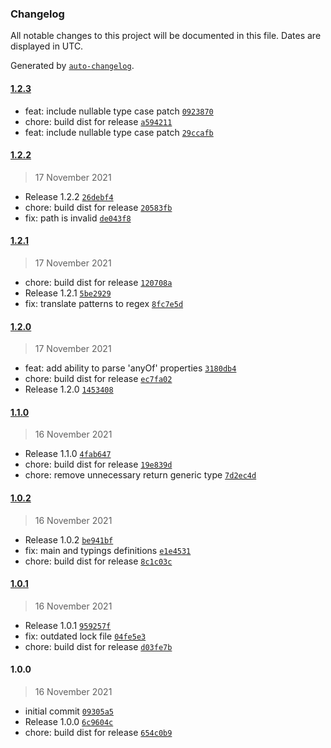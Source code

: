 ### Changelog

All notable changes to this project will be documented in this file. Dates are displayed in UTC.

Generated by [`auto-changelog`](https://github.com/CookPete/auto-changelog).

#### [1.2.3](https://github.com/simplyhexagonal/json-schema-to-mongoose-schema/compare/1.2.2...1.2.3)

- feat: include nullable type case patch [`0923870`](https://github.com/simplyhexagonal/json-schema-to-mongoose-schema/commit/0923870b8813112ed49747b25b7a7e4528ee4c5f)
- chore: build dist for release [`a594211`](https://github.com/simplyhexagonal/json-schema-to-mongoose-schema/commit/a594211640f17279b2312b10931da938a1801dc2)
- feat: include nullable type case patch [`29ccafb`](https://github.com/simplyhexagonal/json-schema-to-mongoose-schema/commit/29ccafb8ab9124661e5084c92ffc300a3f2d5939)

#### [1.2.2](https://github.com/simplyhexagonal/json-schema-to-mongoose-schema/compare/1.2.1...1.2.2)

> 17 November 2021

- Release 1.2.2 [`26debf4`](https://github.com/simplyhexagonal/json-schema-to-mongoose-schema/commit/26debf4fecf4a0fedb5c76daa6ab55a207516af4)
- chore: build dist for release [`20583fb`](https://github.com/simplyhexagonal/json-schema-to-mongoose-schema/commit/20583fbbe98d43935b95a088f375c8ed92bb701d)
- fix: path is invalid [`de043f8`](https://github.com/simplyhexagonal/json-schema-to-mongoose-schema/commit/de043f8cc9fd06f3fe44aa2edac161a230d8323a)

#### [1.2.1](https://github.com/simplyhexagonal/json-schema-to-mongoose-schema/compare/1.2.0...1.2.1)

> 17 November 2021

- chore: build dist for release [`120708a`](https://github.com/simplyhexagonal/json-schema-to-mongoose-schema/commit/120708ab29f17a41b4a7c3c642b57e50b4a7b834)
- Release 1.2.1 [`5be2929`](https://github.com/simplyhexagonal/json-schema-to-mongoose-schema/commit/5be2929826d54d3ecaeefb6f6a7bba19fbbc5fc1)
- fix: translate patterns to regex [`8fc7e5d`](https://github.com/simplyhexagonal/json-schema-to-mongoose-schema/commit/8fc7e5dbc7f8bbfa28621041716d6cbdf3edacd1)

#### [1.2.0](https://github.com/simplyhexagonal/json-schema-to-mongoose-schema/compare/1.1.0...1.2.0)

> 17 November 2021

- feat: add ability to parse 'anyOf' properties [`3180db4`](https://github.com/simplyhexagonal/json-schema-to-mongoose-schema/commit/3180db4d69afaf43dc56e1f5c2b3af6c6e0b49e2)
- chore: build dist for release [`ec7fa02`](https://github.com/simplyhexagonal/json-schema-to-mongoose-schema/commit/ec7fa0227e4635d98739c4ef4b675edba05ba503)
- Release 1.2.0 [`1453408`](https://github.com/simplyhexagonal/json-schema-to-mongoose-schema/commit/14534088d0586e270ce4e51988f3a75dcba68cbc)

#### [1.1.0](https://github.com/simplyhexagonal/json-schema-to-mongoose-schema/compare/1.0.2...1.1.0)

> 16 November 2021

- Release 1.1.0 [`4fab647`](https://github.com/simplyhexagonal/json-schema-to-mongoose-schema/commit/4fab647da651490035a17cc3d0500ccbc55b4ceb)
- chore: build dist for release [`19e839d`](https://github.com/simplyhexagonal/json-schema-to-mongoose-schema/commit/19e839d6eb52dcea16e3a31966bd63e9b272aa66)
- chore: remove unnecessary return generic type [`7d2ec4d`](https://github.com/simplyhexagonal/json-schema-to-mongoose-schema/commit/7d2ec4d280589b36ec213e946ad1d1336187ca99)

#### [1.0.2](https://github.com/simplyhexagonal/json-schema-to-mongoose-schema/compare/1.0.1...1.0.2)

> 16 November 2021

- Release 1.0.2 [`be941bf`](https://github.com/simplyhexagonal/json-schema-to-mongoose-schema/commit/be941bf9aa6eb19abdf4f6f8e7c5175be8b41105)
- fix: main and typings definitions [`e1e4531`](https://github.com/simplyhexagonal/json-schema-to-mongoose-schema/commit/e1e4531354193e61987bd2b91c2d1eaf0747c9f1)
- chore: build dist for release [`8c1c03c`](https://github.com/simplyhexagonal/json-schema-to-mongoose-schema/commit/8c1c03c0137bff0be95926cb80239effb676f5fa)

#### [1.0.1](https://github.com/simplyhexagonal/json-schema-to-mongoose-schema/compare/1.0.0...1.0.1)

> 16 November 2021

- Release 1.0.1 [`959257f`](https://github.com/simplyhexagonal/json-schema-to-mongoose-schema/commit/959257f268b0e12d8b6216b9855e8a5c5a5753af)
- fix: outdated lock file [`04fe5e3`](https://github.com/simplyhexagonal/json-schema-to-mongoose-schema/commit/04fe5e30851a59fcd756b336fc841b99acb47e43)
- chore: build dist for release [`d03fe7b`](https://github.com/simplyhexagonal/json-schema-to-mongoose-schema/commit/d03fe7b0b74d04700c6816ff72281fd9f4daed72)

#### 1.0.0

> 16 November 2021

- initial commit [`09305a5`](https://github.com/simplyhexagonal/json-schema-to-mongoose-schema/commit/09305a5ee62fe63180d33e5d9d0a755f750b180a)
- Release 1.0.0 [`6c9604c`](https://github.com/simplyhexagonal/json-schema-to-mongoose-schema/commit/6c9604cee76b2048fa277c1edf846b0c1e86f283)
- chore: build dist for release [`654c0b9`](https://github.com/simplyhexagonal/json-schema-to-mongoose-schema/commit/654c0b9dbd78687063a2548ceb7ad0c93b8bbcb1)
